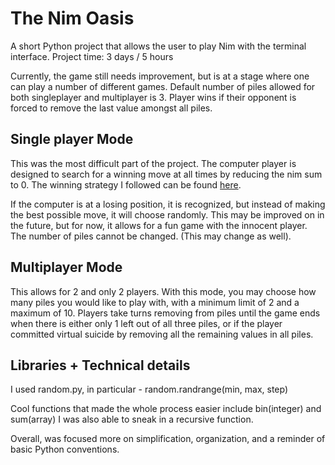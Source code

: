 # The Nim Oasis
A short Python project that allows the user to play Nim with the terminal interface. Project time: 3 days / 5 hours

Currently, the game still needs improvement, but is at a stage where one can play a number of different games.
Default number of piles allowed for both singleplayer and multiplayer is 3. Player wins if their opponent is forced to remove
the last value amongst all piles.

## Single player Mode
This was the most difficult part of the project. The computer player is designed to search for a winning move at all times 
by reducing the nim sum to 0. The winning strategy I followed can be found [here](https://plus.maths.org/content/play-win-nim).

If the computer is at a losing position, it is recognized, but instead of making the best possible move, it will choose randomly.
This may be improved on in the future, but for now, it allows for a fun game with the innocent player. The number of piles cannot
be changed. (This may change as well).

## Multiplayer Mode
This allows for 2 and only 2 players. With this mode, you may choose how many piles you would like to play with, with a minimum
limit of 2 and a maximum of 10. Players take turns removing from piles until the game ends when there is either only 1 left
out of all three piles, or if the player committed virtual suicide by removing all the remaining values in all piles.

## Libraries + Technical details
I used random.py, in particular - random.randrange(min, max, step)

Cool functions that made the whole process easier include bin(integer) and sum(array)
I was also able to sneak in a recursive function.

Overall, was focused more on simplification, organization, and a reminder of basic Python conventions.
